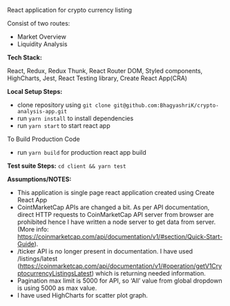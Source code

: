 React application for crypto currency listing

Consist of two routes:

- Market Overview
- Liquidity Analysis

**Tech Stack:**

React, Redux, Redux Thunk, React Router DOM, Styled components, HighCharts, Jest, React Testing library, Create React App(CRA)

**Local Setup Steps:**

- clone repository using `git clone git@github.com:BhagyashriK/crypto-analysis-app.git`
- run `yarn install` to install dependencies
- run `yarn start` to start react app

To Build Production Code

- run `yarn build` for production react app build

**Test suite Steps:**
`cd client && yarn test`

**Assumptions/NOTES:**

- This application is single page react application created using Create React App
- CointMarketCap APIs are changed a bit. As per API documentation, direct HTTP requests to CoinMarketCap API server from browser are prohibited hence I have written a node server to get data from server.  
  (More info: https://coinmarketcap.com/api/documentation/v1/#section/Quick-Start-Guide).
- /ticker API is no longer present in documentation. I have used /listings/latest (https://coinmarketcap.com/api/documentation/v1/#operation/getV1CryptocurrencyListingsLatest) which is returning needed information.
- Pagination max limit is 5000 for API, so ‘All’ value from global dropdown is using 5000 as max value.
- I have used HighCharts for scatter plot graph.
